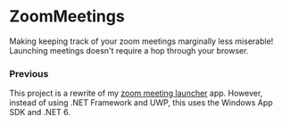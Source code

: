 # ZoomMeetings
Making keeping track of your zoom meetings marginally less miserable! Launching meetings doesn't require a hop through your browser.

### Previous 
This project is a rewrite of my [zoom meeting launcher](https://github.com/Liusef/ZoomMeetingLauncher-UWP) app. However, instead of using .NET Framework and UWP, this uses the Windows App SDK and .NET 6. 
